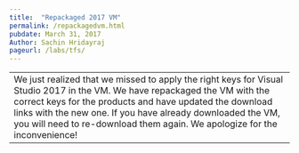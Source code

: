 ```yaml
---
title:  "Repackaged 2017 VM"
permalink: /repackagedvm.html
pubdate: March 31, 2017
Author: Sachin Hridayraj
pageurl: /labs/tfs/
---
```


<table class="mainTable" width="100%" border="0">
<tr><td class="mainTable" border="0">
We just realized that we missed to apply the right keys for Visual Studio 2017 in the VM. We have repackaged the VM with the correct keys for the products and have updated the download links with the new one. If you have already downloaded the VM, you will need to re-download them again. We apologize for the inconvenience!
</td>
<!--td class="mainTable" width="10%" >
<img src="images/technet.png">
</td-->
</tr>
</table>
